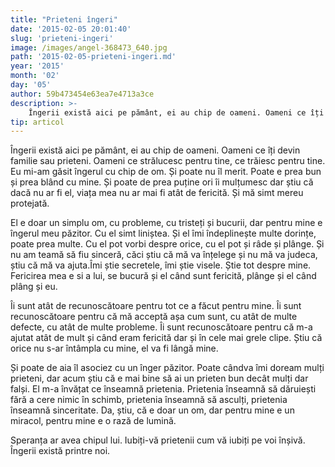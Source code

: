 ```yaml
---
title: "Prieteni îngeri"
date: '2015-02-05 20:01:40'
slug: 'prieteni-ingeri'
image: /images/angel-368473_640.jpg
path: '2015-02-05-prieteni-ingeri.md'
year: '2015'
month: '02'
day: '05'
author: 59b473454e63ea7e4713a3ce
description: >-
    Îngerii există aici pe pământ, ei au chip de oameni. Oameni ce îți devin familie sau prieteni. Oameni ce strălucesc pentru tine, ce trăiesc pentru tine. Eu mi-am găsit îngerul cu chip de om. Și poate 
tip: articol
---
```

<div class="kg-card-markdown"><p>Îngerii există aici pe pământ, ei au chip de oameni. Oameni ce îți devin familie sau prieteni. Oameni ce strălucesc pentru tine, ce trăiesc pentru tine. Eu mi-am găsit îngerul cu chip de om. Și poate nu îl merit. Poate e prea bun și prea blând cu mine. Și poate de prea puține ori îi mulțumesc dar știu că dacă nu ar fi el, viața mea nu ar mai fi atât de fericită. Și mă simt mereu protejată. </p>
<p>El e doar un simplu om, cu probleme, cu tristeți și bucurii, dar pentru mine e îngerul meu păzitor. Cu el simt liniștea. Și el îmi îndeplinește multe dorințe, poate prea multe. Cu el pot vorbi despre orice, cu el pot și râde și plânge. Și nu am teamă să fiu sinceră, căci știu că mă va înțelege și nu mă va judeca, știu că mă va ajuta.Îmi știe secretele, îmi știe visele. Știe tot despre mine. Fericirea mea e si a lui, se bucură și el când sunt fericită, plânge și el când plâng și eu.</p>
<p> Îi sunt atât de recunoscătoare pentru tot ce a făcut pentru mine. Îi sunt recunoscătoare pentru că mă acceptă așa cum sunt, cu atât de multe defecte, cu atât de multe probleme. Îi sunt recunoscătoare pentru că m-a ajutat atât de mult și când eram fericită dar și în cele mai grele clipe. Știu că orice nu s-ar întâmpla cu mine, el va fi lângă mine. </p>
<p>Și poate de aia îl asociez cu un înger păzitor. Poate cândva îmi doream mulți prieteni, dar acum știu că e mai bine să ai un prieten bun decât mulți dar falși. El m-a învățat ce înseamnă prietenia. Prietenia înseamnă să dăruiești fără a cere nimic în schimb, prietenia înseamnă să asculți, prietenia înseamnă sinceritate. Da, știu, că e doar un om, dar pentru mine e un miracol, pentru mine e o rază de lumină. </p>
<p>Speranța ar avea chipul lui. Iubiți-vă prietenii cum vă iubiți pe voi înșivă. Îngerii există printre noi.</p>
<p> </p>
</div>
    